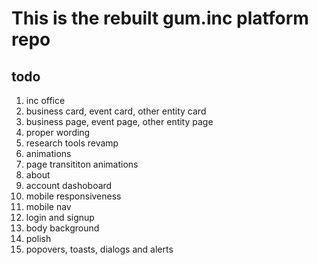 # This is the rebuilt gum.inc platform repo

## todo

1. inc office
2. business card, event card, other entity card
3. business page, event page, other entity page
4. proper wording
5. research tools revamp
6. animations
7. page transititon animations
8. about
9. account dashoboard
10.   mobile responsiveness
11.   mobile nav
12.   login and signup
13.   body background
14.   polish
15.   popovers, toasts, dialogs and alerts
